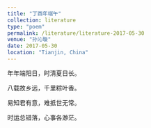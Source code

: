 ```yaml
---
title: "丁酉年端午"
collection: literature
type: "poem"
permalink: /literature/literature-2017-05-30
venue: "孙沁璇"
date: 2017-05-30
location: "Tianjin, China"
---
```



年年端阳日，时清夏日长。

八载故乡远，千里粽叶香。

易知君有意，难抵世无常。

时运总错落，心事各渺茫。